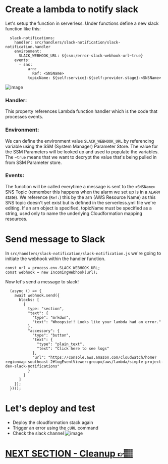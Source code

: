 # Create a lambda to notify slack

Let's setup the function in serverless. Under functions define a new slack function like this: 

```
  slack-notifications: 
    handler: src/handlers/slack-notification/slack-notification.handler
    environment: 
      SLACK_WEBHOOK_URL: ${ssm:/error-slack-webhook-url~true}
    events: 
      - sns: 
          arn: 
            Ref: <SNSName>
          topicName: ${self:service}-${self:provider.stage}-<SNSName>
```

![image](https://user-images.githubusercontent.com/17308998/151514508-1b57bcd4-a54c-4621-a784-1a17f4d90fdc.png)


### Handler:
This property references Lambda function handler which is the code that processes events.

### Environment:
We can define the environment value `SLACK_WEBHOOK_URL` by referencing variable using the SSM (System Manager) Parameter Store. The value for the SSM Parameters will be looked up and used to populate the variables. The `~true` means that we want to decrypt the value that's being pulled in from SSM Parameter store. 

### Events: 
The function will be called everytime a message is sent to the `<SNSName>` SNS Topic (remember this happens when the alarm we set up is in a `ALARM` state). We reference (`Ref:`) this by the arn (AWS Resource Name) as this SNS topic doesn't yet exist but is defined in the serverless.yml file we're editing. If an arn object is specified, topicName must be specified as a string, used only to name the underlying Cloudformation mapping resources.

# Send message to Slack
In `src/handlers/slack-notification/slack-notification.js` we're going to initiate the webhook within the handler function. 

```
const url = process.env.SLACK_WEBHOOK_URL;
const webhook = new IncomingWebhook(url);

```

Now let's send a message to slack!
```
  (async () => {
    await webhook.send({
      blocks: [
        {
          type: "section",
          "text": {
            "type": "mrkdwn",
            "text": "Whoopsie!! Looks like your lambda had an error."
          },
          "accessory": {
            "type": "button",
            "text": {
              "type": "plain_text",
              "text": "Click here to see logs"
            },
            "url": "https://console.aws.amazon.com/cloudwatch/home?region=ap-southeast-2#logEventViewer:group=/aws/lambda/simple-project-dev-slack-notifications"
          }
        }
      ]
    });
  })();
```

# Let's deploy and test
- Deploy the cloudformation stack again
- Trigger an error using the `cURL` command
- Check the slack channel
![image](https://user-images.githubusercontent.com/17308998/151512256-1e914c7f-7285-46cc-ac2d-38c7baf2d366.png)

# [NEXT SECTION - Cleanup 👉🏽](../03.8-cleanup/03.8-cleanup.md)
